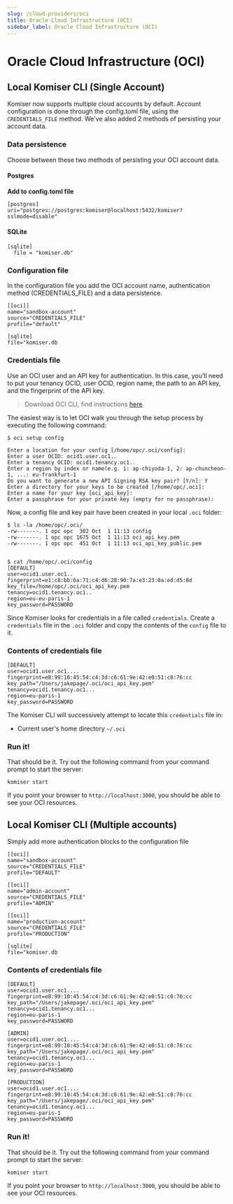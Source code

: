 ```yaml
---
slug: /cloud-providers/oci
title: Oracle Cloud Infrastructure (OCI)
sidebar_label: Oracle Cloud Infrastructure (OCI)
---
```


# Oracle Cloud Infrastructure (OCI)

## Local Komiser CLI (Single Account)

Komiser now supports multiple cloud accounts by default. Account configuration is done through the config.toml file, using the `CREDENTIALS_FILE` method.
We've also added 2 methods of persisting your account data.

### Data persistence
Choose between these two methods of persisting your OCI account data.
#### Postgres
**Add to config.toml file**
```
[postgres]
uri="postgres://postgres:komiser@localhost:5432/komiser?sslmode=disable"
```
#### SQLite

```
[sqlite]
  file = "komiser.db"
```

### Configuration file
In the configuration file you add the OCI account name, authentication method (CREDENTIALS_FILE) and a data persistence.

```
[[oci]]
name="sandbox-account"
source="CREDENTIALS_FILE"
profile="default"

[sqlite]
file="komiser.db
```

### Credentials file
Use an OCI user and an API key for authentication. In this case, you’ll need to put your tenancy OCID, user OCID, region name, the path to an API key, and the fingerprint of the API key.

> Download OCI CLI, find instructions [here](https://docs.oracle.com/en-us/iaas/Content/API/SDKDocs/cliinstall.htm)

The easiest way is to let OCI walk you through the setup process by executing the following command:
```
$ oci setup config
 
Enter a location for your config [/home/opc/.oci/config]:
Enter a user OCID: ocid1.user.oc1..
Enter a tenancy OCID: ocid1.tenancy.oc1..
Enter a region by index or name(e.g. 1: ap-chiyoda-1, 2: ap-chuncheon-1, ...: eu-frankfurt-1
Do you want to generate a new API Signing RSA key pair? [Y/n]: Y
Enter a directory for your keys to be created [/home/opc/.oci]:
Enter a name for your key [oci_api_key]:
Enter a passphrase for your private key (empty for no passphrase):

```
Now, a config file and key pair have been created in your local `.oci` folder:

```
$ ls -la /home/opc/.oci/
-rw-------. 1 opc opc  302 Oct  1 11:13 config
-rw-------. 1 opc opc 1675 Oct  1 11:13 oci_api_key.pem
-rw-------. 1 opc opc  451 Oct  1 11:13 oci_api_key_public.pem


$ cat /home/opc/.oci/config
[DEFAULT]
user=ocid1.user.oc1..
fingerprint=e1:c8:bb:6a:71:c4:d6:28:90:7a:e3:23:0a:ed:d5:8d
key_file=/home/opc/.oci/oci_api_key.pem
tenancy=ocid1.tenancy.oc1..
region=eu-eu-paris-1
key_password=PASSWORD
```
Since Komiser looks for credentials in a file called `credentials`. Create a `credentials` file in the `.oci` folder and copy the contents of the `config` file to it.


### Contents of credentials file
```
[DEFAULT]
user=ocid1.user.oc1....
fingerprint=e8:99:10:45:54:c4:3d:c6:61:9e:42:e0:51:c0:76:cc
key_path="/Users/jakepage/.oci/oci_api_key.pem"
tenancy=ocid1.tenancy.oc1...
region=eu-paris-1
key_password=PASSWORD
```

The Komiser CLI will successively attempt to locate this `credentials` file in:

 * Current user's home directory `~/.oci`


### Run it!
That should be it. Try out the following command from your command prompt to start the server:

```
komiser start
```

If you point your browser to `http://localhost:3000`, you should be able to see your OCI resources.

## Local Komiser CLI (Multiple accounts)
Simply add more authentication blocks to the configuration file

```
[[oci]]
name="sandbox-account"
source="CREDENTIALS_FILE"
profile="DEFAULT"

[[oci]]
name="admin-account"
source="CREDENTIALS_FILE"
profile="ADMIN"

[[oci]]
name="production-account"
source="CREDENTIALS_FILE"
profile="PRODUCTION"

[sqlite]
file="komiser.db
```

### Contents of credentials file
```
[DEFAULT]
user=ocid1.user.oc1....
fingerprint=e8:99:10:45:54:c4:3d:c6:61:9e:42:e0:51:c0:76:cc
key_path="/Users/jakepage/.oci/oci_api_key.pem"
tenancy=ocid1.tenancy.oc1...
region=eu-paris-1
key_password=PASSWORD

[ADMIN]
user=ocid1.user.oc1....
fingerprint=e8:99:10:45:54:c4:3d:c6:61:9e:42:e0:51:c0:76:cc
key_path="/Users/jakepage/.oci/oci_api_key.pem"
tenancy=ocid1.tenancy.oc1...
region=eu-paris-1
key_password=PASSWORD

[PRODUCTION]
user=ocid1.user.oc1....
fingerprint=e8:99:10:45:54:c4:3d:c6:61:9e:42:e0:51:c0:76:cc
key_path="/Users/jakepage/.oci/oci_api_key.pem"
tenancy=ocid1.tenancy.oc1...
region=eu-paris-1
key_password=PASSWORD
```

### Run it!
That should be it. Try out the following command from your command prompt to start the server:

```
komiser start
```

If you point your browser to `http://localhost:3000`, you should be able to see your OCI resources.